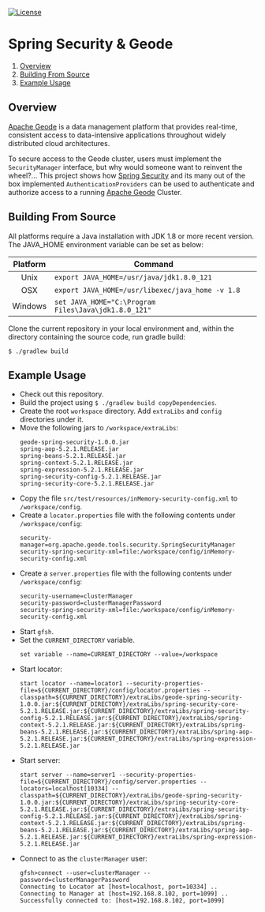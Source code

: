 [![License](https://img.shields.io/badge/License-Apache%202.0-blue.svg)](https://www.apache.org/licenses/LICENSE-2.0) 

# Spring Security & Geode
1. [Overview](#overview)
2. [Building From Source](#building)
3. [Example Usage](#exampleUsage)

## <a name="overview"></a>Overview

[Apache Geode](http://geode.apache.org/) is a data management platform that provides real-time, 
consistent access to data-intensive applications throughout widely distributed cloud architectures.

To secure access to the Geode cluster, users must implement the `SecurityManager` interface, but why
would someone want to reinvent the wheel?... This project shows how [Spring Security](https://spring.io/projects/spring-security) and its many
out of the box implemented `AuthenticationProviders` can be used to authenticate and authorize 
access to a running [Apache Geode](http://geode.apache.org/) Cluster.

## <a name="building"></a>Building From Source

All platforms require a Java installation with JDK 1.8 or more recent version. The JAVA\_HOME 
environment variable can be set as below:

| Platform | Command |
| :---: | --- |
|  Unix    | ``export JAVA_HOME=/usr/java/jdk1.8.0_121``            |
|  OSX     | ``export JAVA_HOME=/usr/libexec/java_home -v 1.8``     |
|  Windows | ``set JAVA_HOME="C:\Program Files\Java\jdk1.8.0_121"`` |

Clone the current repository in your local environment and, within the directory containing the 
source code, run gradle build:
```
$ ./gradlew build
```

## <a name="exampleUsage"></a>Example Usage

- Check out this repository.
- Build the project using `$ ./gradlew build copyDependencies`.
- Create the root `workspace` directory. Add `extraLibs` and `config` directories under it. 
- Move the following jars to `/workspace/extraLibs`:
  ```
  geode-spring-security-1.0.0.jar
  spring-aop-5.2.1.RELEASE.jar
  spring-beans-5.2.1.RELEASE.jar
  spring-context-5.2.1.RELEASE.jar
  spring-expression-5.2.1.RELEASE.jar
  spring-security-config-5.2.1.RELEASE.jar
  spring-security-core-5.2.1.RELEASE.jar
  ```
- Copy the file `src/test/resources/inMemory-security-config.xml` to `/workspace/config`.
- Create a `locator.properties` file with the following contents under `/workspace/config`:
    ```
    security-manager=org.apache.geode.tools.security.SpringSecurityManager
    security-spring-security-xml=file:/workspace/config/inMemory-security-config.xml
    ```
- Create a `server.properties` file with the following contents under `/workspace/config`:
    ```
    security-username=clusterManager
    security-password=clusterManagerPassword
    security-spring-security-xml=file:/workspace/config/inMemory-security-config.xml
    ```
- Start `gfsh`.
- Set the `CURRENT_DIRECTORY` variable.
    ```
    set variable --name=CURRENT_DIRECTORY --value=/workspace
    ```
- Start locator:
    ```
    start locator --name=locator1 --security-properties-file=${CURRENT_DIRECTORY}/config/locator.properties --classpath=${CURRENT_DIRECTORY}/extraLibs/geode-spring-security-1.0.0.jar:${CURRENT_DIRECTORY}/extraLibs/spring-security-core-5.2.1.RELEASE.jar:${CURRENT_DIRECTORY}/extraLibs/spring-security-config-5.2.1.RELEASE.jar:${CURRENT_DIRECTORY}/extraLibs/spring-context-5.2.1.RELEASE.jar:${CURRENT_DIRECTORY}/extraLibs/spring-beans-5.2.1.RELEASE.jar:${CURRENT_DIRECTORY}/extraLibs/spring-aop-5.2.1.RELEASE.jar:${CURRENT_DIRECTORY}/extraLibs/spring-expression-5.2.1.RELEASE.jar
    ```
- Start server:
    ```
    start server --name=server1 --security-properties-file=${CURRENT_DIRECTORY}/config/server.properties --locators=localhost[10334] --classpath=${CURRENT_DIRECTORY}/extraLibs/geode-spring-security-1.0.0.jar:${CURRENT_DIRECTORY}/extraLibs/spring-security-core-5.2.1.RELEASE.jar:${CURRENT_DIRECTORY}/extraLibs/spring-security-config-5.2.1.RELEASE.jar:${CURRENT_DIRECTORY}/extraLibs/spring-context-5.2.1.RELEASE.jar:${CURRENT_DIRECTORY}/extraLibs/spring-beans-5.2.1.RELEASE.jar:${CURRENT_DIRECTORY}/extraLibs/spring-aop-5.2.1.RELEASE.jar:${CURRENT_DIRECTORY}/extraLibs/spring-expression-5.2.1.RELEASE.jar
    ```
- Connect to as the `clusterManager` user:
    ```
    gfsh>connect --user=clusterManager --password=clusterManagerPassword
    Connecting to Locator at [host=localhost, port=10334] ..
    Connecting to Manager at [host=192.168.8.102, port=1099] ..
    Successfully connected to: [host=192.168.8.102, port=1099]
    ```
